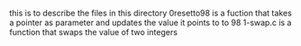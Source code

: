 this is to describe the files in this directory
0resetto98 is a fuction that takes a pointer as parameter and updates the value it points to to 98
1-swap.c is a function that swaps the value of two integers
